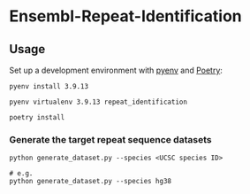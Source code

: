 # Ensembl-Repeat-Identification


## Usage

Set up a development environment with [pyenv](https://github.com/pyenv/pyenv) and [Poetry](https://github.com/python-poetry/poetry):
```shell
pyenv install 3.9.13

pyenv virtualenv 3.9.13 repeat_identification

poetry install
```

### Generate the target repeat sequence datasets

```shell
python generate_dataset.py --species <UCSC species ID>

# e.g.
python generate_dataset.py --species hg38
```
